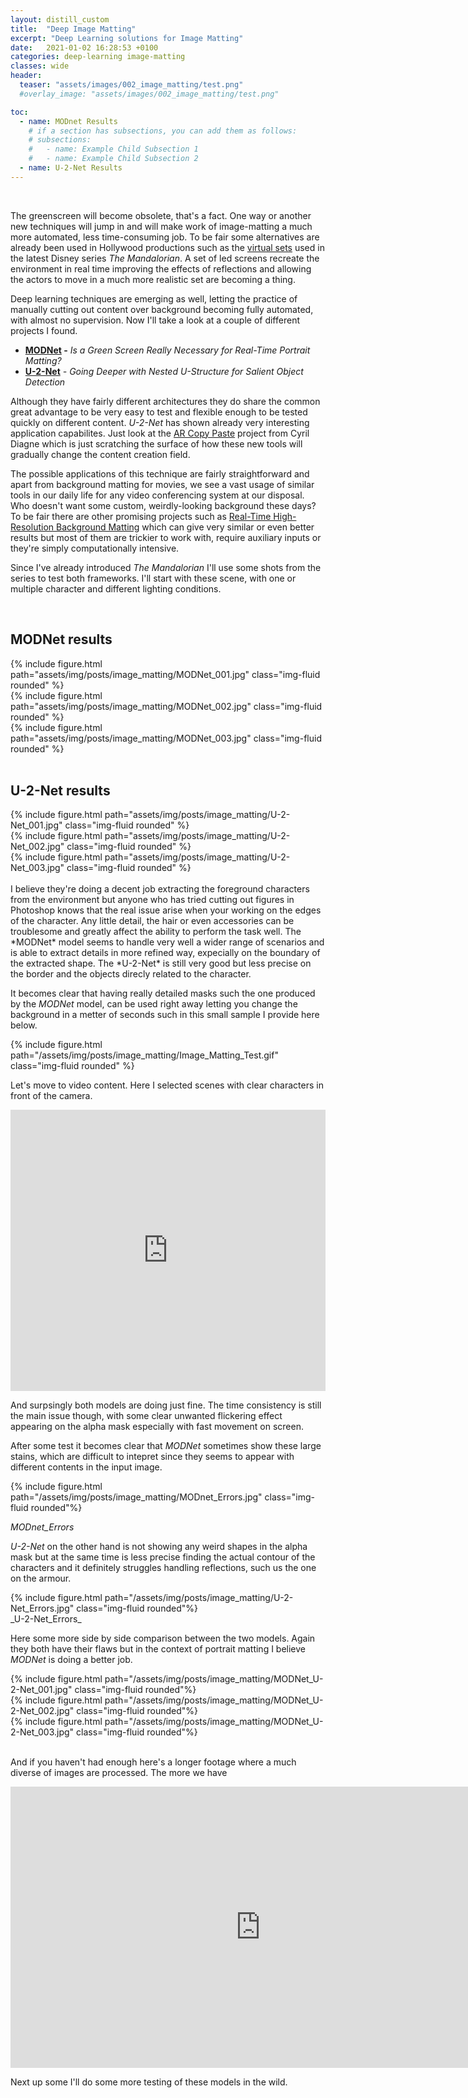```yaml
---
layout: distill_custom
title:  "Deep Image Matting"
excerpt: "Deep Learning solutions for Image Matting"
date:   2021-01-02 16:28:53 +0100
categories: deep-learning image-matting
classes: wide 
header:
  teaser: "assets/images/002_image_matting/test.png"
  #overlay_image: "assets/images/002_image_matting/test.png"

toc:
  - name: MODnet Results
    # if a section has subsections, you can add them as follows:
    # subsections:
    #   - name: Example Child Subsection 1
    #   - name: Example Child Subsection 2
  - name: U-2-Net Results
---
```

 <br />

The greenscreen will become obsolete, that's a fact. One way or another new techniques will jump in and will make work of image-matting a much more automated, less time-consuming job. To be fair some alternatives are already been used in Hollywood productions such as the [virtual sets](https://www.insider.com/green-screen-virtual-sets-mandalorian-2020-4) used in the latest Disney series *The Mandalorian*. A set of led screens recreate the environment in real time improving the effects of reflections and allowing the actors to move in a much more realistic set are becoming a thing. 

Deep learning techniques are emerging as well, letting the practice of manually cutting out content over background becoming fully automated, with almost no supervision. Now I'll take a look at a couple of different projects I found.

- **[MODNet](https://github.com/ZHKKKe/MODNet) -** *Is a Green Screen Really Necessary for Real-Time Portrait Matting?*
- **[U-2-Net](https://github.com/NathanUA/U-2-Net)** *- Going Deeper with Nested U-Structure for Salient Object Detection*

Although they have fairly different architectures they do share the common great advantage to be very easy to test and flexible enough to be tested quickly on different content. *U-2-Net* has shown already very interesting application capabilites. Just look at the [AR Copy Paste](https://github.com/cyrildiagne/ar-cutpaste) project from Cyril Diagne which is just scratching the surface of how these new tools will gradually change the content creation field.

The possible applications of this technique are fairly straightforward and apart from background matting for movies, we see a vast usage of similar tools in our daily life for any video conferencing system at our disposal. Who doesn't want some custom, weirdly-looking background these days? To be fair there are other promising projects such as [Real-Time High-Resolution Background Matting](https://github.com/PeterL1n/BackgroundMattingV2) which can give very similar or even better results but most of them are trickier to work with, require auxiliary inputs or they're simply computationally intensive.

Since I've already introduced *The Mandalorian* I'll use some shots from the series to test both frameworks. I'll start with these scene, with one or multiple character and different lighting conditions.

 <br />

## MODNet results
<div class="row mt-3">
    <div class="col-sm mt-3 mt-md-0">
        {% include figure.html  path="assets/img/posts/image_matting/MODNet_001.jpg" class="img-fluid rounded" %}
    </div>
</div>
<div class="row mt-3">
    <div class="col-sm mt-3 mt-md-0">
        {% include figure.html  path="assets/img/posts/image_matting/MODNet_002.jpg" class="img-fluid rounded" %}
    </div>
</div>
<div class="row mt-3">
    <div class="col-sm mt-3 mt-md-0">
        {% include figure.html  path="assets/img/posts/image_matting/MODNet_003.jpg" class="img-fluid rounded" %}
    </div>
</div>

 <br />

## U-2-Net results
<div class="row mt-3">
    <div class="col-sm mt-3 mt-md-0">
        {% include figure.html  path="assets/img/posts/image_matting/U-2-Net_001.jpg" class="img-fluid rounded" %}
    </div>
</div>
<div class="row mt-3">
    <div class="col-sm mt-3 mt-md-0">
        {% include figure.html  path="assets/img/posts/image_matting/U-2-Net_002.jpg" class="img-fluid rounded" %}
    </div>
</div>
<div class="row mt-3">
    <div class="col-sm mt-3 mt-md-0">
        {% include figure.html  path="assets/img/posts/image_matting/U-2-Net_003.jpg" class="img-fluid rounded" %}
    </div>
</div>
 <br />
I believe they're doing a decent job extracting the foreground characters from the environment but anyone who has tried cutting out figures in Photoshop knows that the real issue arise when your working on the edges of the character. Any little detail, the hair or even accessories can be troublesome and greatly affect the ability to perform the task well.
The *MODNet* model seems to handle very well a wider range of scenarios and is able to extract details in more refined way, expecially on the boundary of the extracted shape. The *U-2-Net* is still very good but less precise on the border and the objects direcly related to the character.

It becomes clear that having really detailed masks such the one produced by the *MODNet* model, can be used right away letting you change the background in a metter of seconds such in this small sample I provide here below.

<div class="row mt-3">
    <div class="col-sm mt-3 mt-md-0">
        {% include figure.html  path="/assets/img/posts/image_matting/Image_Matting_Test.gif" class="img-fluid rounded" %}
    </div>

</div>

Let's move to video content. Here I selected scenes with clear characters in front of the camera. 

<iframe src="https://player.vimeo.com/video/496647965" width="100%" height="450" frameborder="0" allow="autoplay; fullscreen" allowfullscreen></iframe>

And surpsingly both models are doing just fine. The time consistency is still the main issue though, with some clear unwanted flickering effect appearing on the alpha mask especially with fast movement on screen.

After some test it becomes clear that *MODNet* sometimes show these large stains, which are difficult to intepret since they seems to appear with different contents in the input image.
 <br />


<div class="row mt-3">
    <div class="col-sm mt-3 mt-md-0">
        {% include figure.html  path="/assets/img/posts/image_matting/MODnet_Errors.jpg" class="img-fluid rounded"%}
    </div>
</div>


 _MODnet_Errors_
 <br />

*U-2-Net* on the other hand is not showing any weird shapes in the alpha mask but at the same time is less precise finding the actual contour of the characters and it definitely struggles handling reflections, such us the one on the armour.
 <br />

<div class="row mt-3">
    <div class="col-sm mt-3 mt-md-0">
        {% include figure.html  path="/assets/img/posts/image_matting/U-2-Net_Errors.jpg" class="img-fluid rounded"%}
    </div>
</div>
_U-2-Net_Errors_
<br />

Here some more side by side comparison between the two models. Again they both have their flaws but in the context of portrait matting I believe *MODNet* is doing a better job. 
<br />

<div class="row mt-3">
    <div class="col-sm mt-3 mt-md-0">
        {% include figure.html  path="/assets/img/posts/image_matting/MODNet_U-2-Net_001.jpg" class="img-fluid rounded"%}
    </div>
</div>
<div class="row mt-3">
    <div class="col-sm mt-3 mt-md-0">
        {% include figure.html  path="/assets/img/posts/image_matting/MODNet_U-2-Net_002.jpg" class="img-fluid rounded"%}
    </div>
</div>
<div class="row mt-3">
    <div class="col-sm mt-3 mt-md-0">
        {% include figure.html  path="/assets/img/posts/image_matting/MODNet_U-2-Net_003.jpg" class="img-fluid rounded"%}
    </div>
</div>

 <br />

And if you haven't had enough here's a longer footage where a much diverse of images are processed. The more we have 
<iframe src="https://player.vimeo.com/video/496656226" width="800" height="450" frameborder="0" allow="autoplay; fullscreen" allowfullscreen></iframe>
 <br />

Next up some I'll do some more testing of these models in the wild.